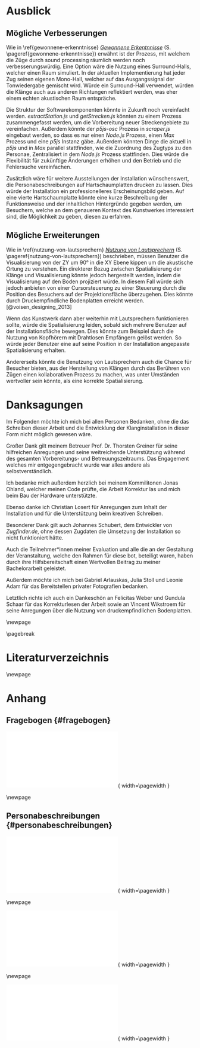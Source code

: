 # Ausblick

## Mögliche Verbesserungen

Wie in \ref{gewonnene-erkenntnisse}  [*Gewonnene Erkentnnisse*](#gewonnene-erkenntnisse) (S. \pageref{gewonnene-erkenntnisse}) erwähnt ist der Prozess, mit welchem die Züge durch sound processing räumlich werden noch verbesserungswürdig. Eine Option wäre die Nutzung eines Surround-Halls, welcher einen Raum simuliert. In der aktuellen Implementierung hat jeder Zug seinen eigenen Mono-Hall, welcher auf das Ausgangssignal der Tonwiedergabe gemischt wird. Würde ein Surround-Hall verwendet, würden die Klänge auch aus anderen Richtungen reflektiert werden, was eher einem echten akustischen Raum entspräche.

Die Struktur der Softwarekomponenten könnte in Zukunft noch vereinfacht werden. *extractStation.js* und *getStrecken.js* könnten zu einem Prozess zusammengefasst werden, um die Vorbereitung neuer Streckengebiete zu vereinfachen. Außerdem könnte der *p5js-osc* Prozess in *scraper.js* eingebaut werden, so dass es nur einen *Node.js* Prozess, einen *Max* Prozess und eine *p5js* Instanz gäbe. Außerdem könnten Dinge die aktuell in *p5js*  und in *Max* parallel stattfinden, wie die Zuordnung des Zugtyps zu den Personae, Zentralisiert in dem *Node.js* Prozess stattfinden. Dies würde die Flexibilität für zukünftige Änderungen erhöhen und den Betrieb und die Fehlersuche vereinfachen.

Zusätzlich wäre für weitere Ausstellungen der Installation wünschenswert, die Personabeschreibungen auf Hartschaumplatten drucken zu lassen. Dies würde der Installation ein professionelleres Erscheinungsbild geben. Auf eine vierte Hartschaumplatte könnte eine kurze Beschreibung der Funktionsweise und der inhaltlichen Hintergründe gegeben werden, um Besuchern, welche an dem genaueren Kontext des Kunstwerkes interessiert sind, die Möglichkeit zu geben, diesen zu erfahren.

## Mögliche Erweiterungen

Wie in \ref{nutzung-von-lautsprechern} [*Nutzung von Lautsprechern*](#nutzung-von-lautsprechern) (S. \pageref{nutzung-von-lautsprechern}) beschrieben, müssen Benutzer die Visualisierung von der ZY um 90° in die XY Ebene kippen um die akustische Ortung zu verstehen. Ein direkterer Bezug zwischen Spatialisierung der Klänge und Visualisierung könnte jedoch hergestellt werden, indem die Visualisierung auf den Boden projiziert würde. In diesem Fall würde sich jedoch anbieten von einer Cursorsteuerung zu einer Steuerung durch die Position des Besuchers auf der Projektionsfläche überzugehen. Dies könnte durch Druckempfindliche Bodenplatten erreicht werden. [@voisen_designing_2013] 

Wenn das Kunstwerk dann aber weiterhin mit Lautsprechern funktionieren sollte, würde die Spatialisierung leiden, sobald sich mehrere Benutzer auf der Installationsfläche bewegen. Dies könnte zum Beispiel durch die Nutzung von Kopfhörern mit Drahtlosen Empfängern gelöst werden. So würde jeder Benutzer eine auf seine Position in der Installation angepasste Spatialisierung erhalten. 

Andererseits könnte die Benutzung von Lautsprechern auch die Chance für Besucher bieten, aus der Herstellung von Klängen durch das Berühren von Zügen einen kollaborativen Prozess zu machen, was unter Umständen wertvoller sein könnte, als eine korrekte Spatialisierung.

# Danksagungen

Im Folgenden möchte ich mich bei allen Personen Bedanken, ohne die das Schreiben dieser Arbeit und die Entwicklung der Klanginstallation in dieser Form nicht möglich gewesen wäre. 

Großer Dank gilt meinem Betreuer Prof. Dr. Thorsten Greiner für seine hilfreichen Anregungen und seine weitreichende Unterstützung während des gesamten Vorbereitungs- und Betreuungszeitraums. Das Engagement welches mir entgegengebracht wurde war alles andere als selbstverständlich.

Ich bedanke mich außerdem herzlich bei meinem Kommilitonen Jonas Ohland, welcher meinen Code prüfte, die Arbeit Korrektur las und mich beim Bau der Hardware unterstützte.

Ebenso danke ich Christian Losert für Anregungen zum Inhalt der Installation und für die Unterstützung beim kreativen Schreiben. 

Besonderer Dank gilt auch Johannes Schubert, dem Entwickler von *Zugfinder.de*, ohne dessen Zugdaten die Umsetzung der Installation so nicht funktioniert hätte.

Auch die Teilnehmer*innen meiner Evaluation und alle die an der Gestaltung der Veranstaltung, welche den Rahmen für diese bot, beteiligt waren, haben durch ihre Hilfsbereitschaft einen Wertvollen Beitrag zu meiner Bachelorarbeit geleistet.

Außerdem möchte ich mich bei Gabriel Arlauskas, Julia Stoll und Leonie Adam für das Bereitstellen privater Fotografien bedanken.

Letztlich richte ich auch ein Dankeschön an Felicitas Weber und Gundula Schaar für das Korrekturlesen der Arbeit sowie an Vincent Wikstroem für seine Anregungen über die Nutzung von druckempfindlichen Bodenplatten.

\newpage

\pagebreak



# Literaturverzeichnis 

<div id="refs"></div>
\newpage

# Anhang

## Fragebogen {#fragebogen}

![](Graphics/Evaluation.pdf){ width=\pagewidth }

\newpage

## Personabeschreibungen {#personabeschreibungen}

![](Graphics/gabriel.pdf){ width=\pagewidth }

\newpage

![](Graphics/julia.pdf){ width=\pagewidth }

\newpage

![](Graphics/leonie.pdf){ width=\pagewidth }